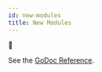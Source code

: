 ```yaml
---
id: new-modules
title: New Modules
---
```


🚧

See the [GoDoc Reference](https://pkg.go.dev/github.com/gotenberg/gotenberg/v7).